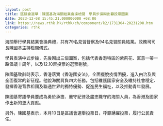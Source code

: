 ```yaml
---
layout: post
title: 區議會選舉｜陳國基為海關結業會操檢閱　學員步操砌出籲投票圖案
date: 2023-12-08 15:45:21.000000000 +08:00
link: https://news.rthk.hk/rthk/ch/component/k2/1731304-20231208.htm
categories: rthk
---
```


海關舉行學員結業會操典禮，共有79名見習督察及94名見習關員結業。政務司司長陳國基主持檢閱儀式。

學員表演中式步操，先後砌出三個圖案，包括代表香港特區的紫荊花、寓意一帶一路倡議十周年，以及12.10齊投票的選票剔號。

陳國基致辭時表示，香港落實《香港國安法》，全面擺脫疫情困擾，進入由治及興全面復常的新征程。他說海關肩負四大任務，包括維護國家安全及維持社會穩定、發揮香港背靠祖國及聯通世界的獨特優勢、促進民生福祉，以及推動青年發展。

陳國基寄語學員要成為勇於承擔、嚴守紀律及盡忠職守的海關人員，為香港及國家作出新的更大貢獻。

另外，陳國基表示，本月10日是區議會選舉投票日，呼籲踴躍投票，履行公民責任。
